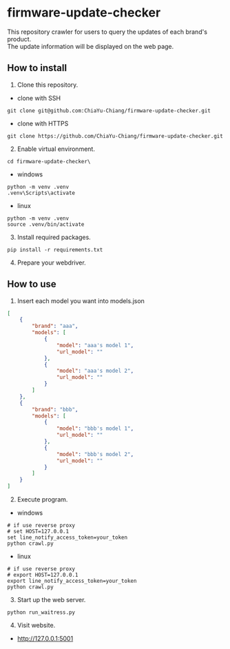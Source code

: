 # firmware-update-checker

This repository crawler for users to query the updates of each brand's product. 
<br>The update information will be displayed on the web page. 

## How to install

1. Clone this repository.
* clone with SSH
```shell
git clone git@github.com:ChiaYu-Chiang/firmware-update-checker.git
```
* clone with HTTPS
```shell
git clone https://github.com/ChiaYu-Chiang/firmware-update-checker.git
```
2. Enable virtual environment.
```shell
cd firmware-update-checker\
```
* windows
```shell
python -m venv .venv
.venv\Scripts\activate
```
* linux
```shell
python -m venv .venv
source .venv/bin/activate
```
3. Install required packages.
```shell
pip install -r requirements.txt
```
4. Prepare your webdriver.

## How to use

1. Insert each model you want into models.json 
```json
[
    {
        "brand": "aaa",
        "models": [
            {
                "model": "aaa's model 1",
                "url_model": ""
            },
            {
                "model": "aaa's model 2",
                "url_model": ""
            }
        ]
    },
    {
        "brand": "bbb",
        "models": [
            {
                "model": "bbb's model 1",
                "url_model": ""
            },
            {
                "model": "bbb's model 2",
                "url_model": ""
            }
        ]
    }
]
```
2. Execute program.
* windows
```shell
# if use reverse proxy
# set HOST=127.0.0.1
set line_notify_access_token=your_token
python crawl.py
```
* linux
```shell
# if use reverse proxy
# export HOST=127.0.0.1
export line_notify_access_token=your_token
python crawl.py
```

3. Start up the web server.
```shell
python run_waitress.py
```
4. Visit website.
* <http://127.0.0.1:5001>

